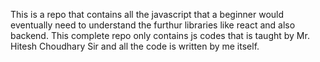 This is a repo that contains all the javascript that a beginner would eventually need to understand the furthur libraries like react and also backend. This complete repo only contains js codes that is taught by Mr. Hitesh Choudhary Sir and all the code is written by me itself.
